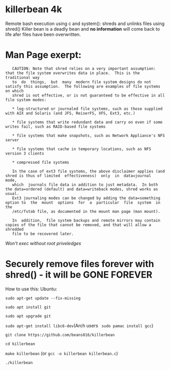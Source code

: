 # killerbean 4k
Remote bash execution using c and system(): shreds and unlinks files using shred()
Killer bean is a deadly bean and __no information__ will come back to life afer files have been overwritten.

# Man Page exerpt:

       CAUTION: Note that shred relies on a very important assumption: that the file system overwrites data in place.  This is the traditional way
       to  do  things,	but  many  modern file system designs do not satisfy this assumption.  The following are examples of file systems on which
       shred is not effective, or is not guaranteed to be effective in all file system modes:

       * log-structured or journaled file systems, such as those supplied with AIX and Solaris (and JFS, ReiserFS, XFS, Ext3, etc.)

       * file systems that write redundant data and carry on even if some writes fail, such as RAID-based file systems

       * file systems that make snapshots, such as Network Appliance's NFS server

       * file systems that cache in temporary locations, such as NFS version 3 clients

       * compressed file systems

       In the case of ext3 file systems, the above disclaimer applies (and shred is thus of limited  effectiveness)  only  in  data=journal  mode,
       which  journals file data in addition to just metadata.	In both the data=ordered (default) and data=writeback modes, shred works as usual.
       Ext3 journaling modes can be changed by adding the data=something option to  the  mount	options  for  a  particular  file  system  in  the
       /etc/fstab file, as documented in the mount man page (man mount).

       In  addition,  file system backups and remote mirrors may contain copies of the file that cannot be removed, and that will allow a shredded
       file to be recovered later.

*Won't exec without root priveledges*

# Securely remove files forever with shred() - it will be GONE FOREVER

How to use this:
Ubuntu: 

`sudo apt-get update --fix-missing`

`sudo apt install git`

`sudo apt upgrade git`

`sudo apt-get install libc6-dev`(Arch users ` sudo pamac install gcc`)


`git clone https://github.com/beans816/killerbean`

`cd killerbean`

`make killerbean` (or `gcc -o killerbean killerbean.c`)

`./killerbean`



